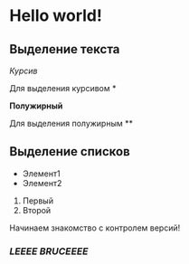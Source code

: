# Hello world!

## Выделение текста

*Курсив*

Для выделения курсивом *

**Полужирный**

Для выделения полужирным **

## Выделение списков
* Элемент1
* Элемент2

1. Первый
2. Второй

Начинаем знакомство с контролем версий!
### ***LEEEE BRUCEEEE***